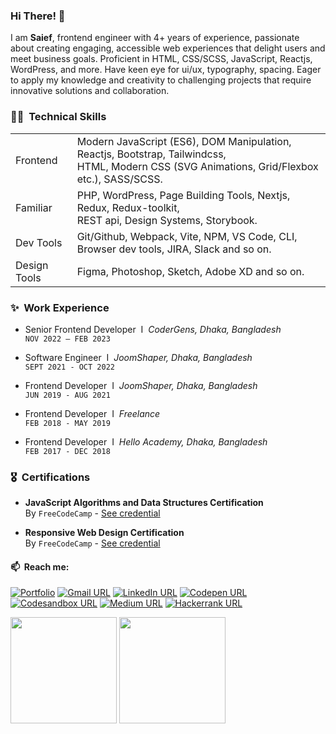 <!-- ![visitors](https://visitor-badge.glitch.me/badge?page_id=iamsief.iamsaief) -->

### Hi There! 👋&nbsp;  

I am **Saief**, frontend engineer with 4+ years of experience, passionate about creating engaging, accessible web experiences that delight users and meet business goals. 
Proficient in HTML, CSS/SCSS, JavaScript, Reactjs, WordPress, and more. Have keen eye for ui/ux, typography, spacing. Eager to apply my knowledge and creativity to challenging projects that require innovative solutions
and collaboration.


### 🧑‍💻&nbsp; Technical Skills
<table>
    <tr>
        <td>Frontend</td>
        <td>Modern JavaScript (ES6), DOM Manipulation, Reactjs, Bootstrap, Tailwindcss, <br> HTML, Modern CSS (SVG Animations, Grid/Flexbox etc.), SASS/SCSS.</td>
    </tr>
    <tr>
        <td>Familiar</td>
        <td>PHP, WordPress, Page Building Tools, Nextjs, Redux, Redux-toolkit, <br> REST api, Design Systems, Storybook.</td>
    </tr>
    <tr>
        <td>Dev Tools</td>
        <td>Git/Github, Webpack, Vite, NPM, VS Code, CLI, Browser dev tools, JIRA, Slack and so on.</td>
    </tr>
    <tr>
        <td>Design Tools</td>
        <td>Figma, Photoshop, Sketch, Adobe XD and so on.</td>
    </tr>
</table>

### ✨&nbsp; Work Experience

- Senior Frontend Developer &nbsp;I&nbsp; _CoderGens, Dhaka, Bangladesh_  
`NOV 2022 – FEB 2023`

- Software Engineer &nbsp;I&nbsp; _JoomShaper, Dhaka, Bangladesh_  
`SEPT 2021 - OCT 2022`

- Frontend Developer &nbsp;I&nbsp; _JoomShaper, Dhaka, Bangladesh_  
`JUN 2019 - AUG 2021`

- Frontend Developer &nbsp;I&nbsp; _Freelance_  
`FEB 2018 - MAY 2019`

- Frontend Developer &nbsp;I&nbsp; _Hello Academy, Dhaka, Bangladesh_  
`FEB 2017 - DEC 2018`

### 🎖️&nbsp; Certifications

- **JavaScript Algorithms and Data Structures Certification**  
By `FreeCodeCamp` - 
[See credential](https://www.freecodecamp.org/certification/saiefalemon/javascript-algorithms-and-data-structures)

- **Responsive Web Design Certification**  
By `FreeCodeCamp` - 
[See credential](https://www.freecodecamp.org/certification/saiefalemon/responsive-web-design)

#### 📫&nbsp; Reach me:
[![Portfolio](https://img.shields.io/badge/social--badge?style=social&label=🌐%20Portfolio)](https://iamsaief.com/)
[![Gmail URL](https://img.shields.io/badge/social--badge?style=social&label=email&logo=gmail)](mailto:saiefalemon@gmail.com)
[![LinkedIn URL](https://img.shields.io/badge/social--badge?style=social&label=LinkedIn&logo=linkedin)](https://www.linkedin.com/in/saiefalemon)
[![Codepen URL](https://img.shields.io/badge/social--badge?style=social&label=Codepen&logo=codepen)](https://www.codepen.io/iamsaief)
[![Codesandbox URL](https://img.shields.io/badge/social--badge?style=social&label=Codesandbox&logo=codesandbox)](https://codesandbox.io/u/iamsaief) 
[![Medium URL](https://img.shields.io/badge/social--badge?style=social&label=medium&logo=medium)](https://medium.com/@saiefalemon)
[![Hackerrank URL](https://img.shields.io/badge/social--badge?style=social&label=HackerRank&logo=hackerrank)](https://www.hackerrank.com/saiefalemon)

<div>
<img height="170em" src="https://github-readme-stats-sigma-five.vercel.app/api/top-langs/?username=iamsaief&exclude_repo=KNN-Image-Classification&show_icons=true&hide_border=true&layout=compact&langs_count=8&theme=tokyonight"/>
<img height="170em" src="https://github-readme-stats-sigma-five.vercel.app/api?username=iamsaief&show_icons=true&hide_border=true&&count_private=true&include_all_commits=true&theme=tokyonight" />
</div>

<!--
**iamsaief/iamsaief** is a ✨ _special_ ✨ repository because its `README.md` (this file) appears on your GitHub profile.

Here are some ideas to get you started:

- 🔭 I’m currently working on ...
- 🌱 I’m currently learning ...
- 👯 I’m looking to collaborate on ...
- 🤔 I’m looking for help with ...
- 💬 Ask me about ...
- 📫 How to reach me: ...
- 😄 Pronouns: ...
- ⚡ Fun fact: ...
-->
